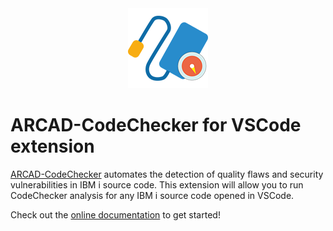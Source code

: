 <div style="text-align:center">
    <img src="./docs/media/logo.png" />
</div>

# ARCAD-CodeChecker for VSCode extension
[ARCAD-CodeChecker](https://www.arcadsoftware.com/products/arcad-code-checker-source-quality/) automates the detection of quality flaws and security vulnerabilities in IBM i source code.
This extension will allow you to run CodeChecker analysis for any IBM i source code opened in VSCode.

Check out the [online documentation](https://arcad-software.github.io/codechecker-vscode) to get started!